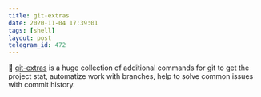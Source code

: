 ```yaml
---
title: git-extras
date: 2020-11-04 17:39:01
tags: [shell]
layout: post
telegram_id: 472
---
```


🐚 [git-extras](https://github.com/tj/git-extras) is a huge collection of additional commands for git to get the project stat, automatize work with branches, help to solve common issues with commit history.
